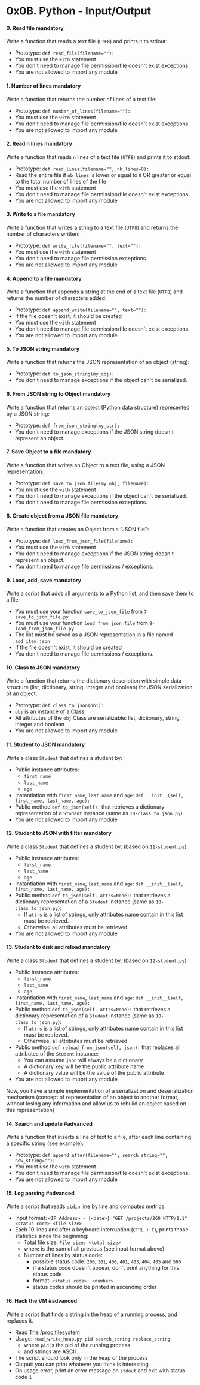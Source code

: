 <h1 class="gap">0x0B. Python - Input/Output</h1>
  <h4 class="task">
    0. Read file
      <span class="alert alert-warning mandatory-optional">
        mandatory
      </span>
  </h4>


  <!-- Progress vs Score -->

<!-- Task Body -->
  <p>Write a function that reads a text file (<code>UTF8</code>) and prints it to stdout:</p>

<ul>
<li>Prototype: <code>def read_file(filename=&quot;&quot;):</code></li>
<li>You must use the <code>with</code> statement</li>
<li>You don&#39;t need to manage file permission/file doesn&#39;t exist exceptions.</li>
<li>You are not allowed to import any module</li>
</ul>
  <h4 class="task">
    1. Number of lines
      <span class="alert alert-warning mandatory-optional">
        mandatory
      </span>
  </h4>


  <!-- Progress vs Score -->

<!-- Task Body -->
  <p>Write a function that returns the number of lines of a text file:</p>

<ul>
<li>Prototype: <code>def number_of_lines(filename=&quot;&quot;):</code></li>
<li>You must use the <code>with</code> statement</li>
<li>You don&#39;t need to manage file permission/file doesn&#39;t exist exceptions.</li>
<li>You are not allowed to import any module</li>
</ul>
  <h4 class="task">
    2. Read n lines
      <span class="alert alert-warning mandatory-optional">
        mandatory
      </span>
  </h4>


  <!-- Progress vs Score -->

<!-- Task Body -->
  <p>Write a function that reads <code>n</code> lines of a text file (<code>UTF8</code>) and prints it to stdout:</p>

<ul>
<li>Prototype: <code>def read_lines(filename=&quot;&quot;, nb_lines=0):</code></li>
<li>Read the entire file if <code>nb_lines</code> is lower or equal to <code>0</code> OR greater or equal to the total number of lines of the file</li>
<li>You must use the <code>with</code> statement</li>
<li>You don&#39;t need to manage file permission/file doesn&#39;t exist exceptions.</li>
<li>You are not allowed to import any module</li>
</ul>
  <h4 class="task">
    3. Write to a file
      <span class="alert alert-warning mandatory-optional">
        mandatory
      </span>
  </h4>


  <!-- Progress vs Score -->

<!-- Task Body -->
  <p>Write a function that writes a string to a text file (<code>UTF8</code>) and returns the number of characters written:</p>

<ul>
<li>Prototype: <code>def write_file(filename=&quot;&quot;, text=&quot;&quot;):</code></li>
<li>You must use the <code>with</code> statement</li>
<li>You don&#39;t need to manage file permission exceptions.</li>
<li>You are not allowed to import any module</li>
</ul>
  <h4 class="task">
    4. Append to a file
      <span class="alert alert-warning mandatory-optional">
        mandatory
      </span>
  </h4>


  <!-- Progress vs Score -->

<!-- Task Body -->
  <p>Write a function that appends a string at the end of a text file (<code>UTF8</code>) and returns the number of characters added:</p>

<ul>
<li>Prototype: <code>def append_write(filename=&quot;&quot;, text=&quot;&quot;):</code></li>
<li>If the file doesn&#39;t exist, it should be created</li>
<li>You must use the <code>with</code> statement</li>
<li>You don&#39;t need to manage file permission/file doesn&#39;t exist exceptions.</li>
<li>You are not allowed to import any module</li>
</ul>
  <h4 class="task">
    5. To JSON string
      <span class="alert alert-warning mandatory-optional">
        mandatory
      </span>
  </h4>


  <!-- Progress vs Score -->

<!-- Task Body -->
  <p>Write a function that returns the JSON representation of an object (string):</p>

<ul>
<li>Prototype: <code>def to_json_string(my_obj):</code></li>
<li>You don&#39;t need to manage exceptions if the object can&#39;t be serialized.</li>
</ul>
  <h4 class="task">
    6. From JSON string to Object
      <span class="alert alert-warning mandatory-optional">
        mandatory
      </span>
  </h4>


  <!-- Progress vs Score -->

<!-- Task Body -->
  <p>Write a function that returns an object (Python data structure) represented by a JSON string:</p>

<ul>
<li>Prototype: <code>def from_json_string(my_str):</code></li>
<li>You don&#39;t need to manage exceptions if the JSON string doesn&#39;t represent an object.</li>
</ul>
  <h4 class="task">
    7. Save Object to a file
      <span class="alert alert-warning mandatory-optional">
        mandatory
      </span>
  </h4>


  <!-- Progress vs Score -->

<!-- Task Body -->
  <p>Write a function that writes an Object to a text file, using a JSON representation:</p>

<ul>
<li>Prototype: <code>def save_to_json_file(my_obj, filename):</code></li>
<li>You must use the <code>with</code> statement</li>
<li>You don&#39;t need to manage exceptions if the object can&#39;t be serialized.</li>
<li>You don&#39;t need to manage file permission exceptions.</li>
</ul>
  <h4 class="task">
    8. Create object from a JSON file
      <span class="alert alert-warning mandatory-optional">
        mandatory
      </span>
  </h4>


  <!-- Progress vs Score -->

<!-- Task Body -->
  <p>Write a function that creates an Object from a &quot;JSON file&quot;:</p>

<ul>
<li>Prototype: <code>def load_from_json_file(filename):</code></li>
<li>You must use the <code>with</code> statement</li>
<li>You don&#39;t need to manage exceptions if the JSON string doesn&#39;t represent an object.</li>
<li>You don&#39;t need to manage file permissions / exceptions.</li>
</ul>
  <h4 class="task">
    9. Load, add, save
      <span class="alert alert-warning mandatory-optional">
        mandatory
      </span>
  </h4>


  <!-- Progress vs Score -->

<!-- Task Body -->
  <p>Write a script that adds all arguments to a Python list, and then save them to a file:</p>

<ul>
<li>You must use your function <code>save_to_json_file</code> from <code>7-save_to_json_file.py</code></li>
<li>You must use your function <code>load_from_json_file</code> from <code>8-load_from_json_file.py</code></li>
<li>The list must be saved as a JSON representation in a file named <code>add_item.json</code></li>
<li>If the file doesn&#39;t exist, it should be created</li>
<li>You don&#39;t need to manage file permissions / exceptions.</li>
</ul>
  <h4 class="task">
    10. Class to JSON
      <span class="alert alert-warning mandatory-optional">
        mandatory
      </span>
  </h4>


  <!-- Progress vs Score -->

<!-- Task Body -->
  <p>Write a function that returns the dictionary description with simple data structure (list, dictionary, string, integer and boolean) for JSON serialization of an object:</p>

<ul>
<li>Prototype: <code>def class_to_json(obj):</code></li>
<li><code>obj</code> is an instance of a Class</li>
<li>All attributes of the <code>obj</code> Class are serializable: list, dictionary, string, integer and boolean</li>
<li>You are not allowed to import any module</li>
</ul>
  <h4 class="task">
    11. Student to JSON
      <span class="alert alert-warning mandatory-optional">
        mandatory
      </span>
  </h4>


  <!-- Progress vs Score -->

<!-- Task Body -->
  <p>Write a class <code>Student</code> that defines a student by:</p>

<ul>
<li>Public instance attributes: 

<ul>
<li><code>first_name</code></li>
<li><code>last_name</code></li>
<li><code>age</code></li>
</ul></li>
<li>Instantiation with <code>first_name</code>, <code>last_name</code> and <code>age</code>: <code>def __init__(self, first_name, last_name, age):</code></li>
<li>Public method <code>def to_json(self):</code> that retrieves a dictionary representation of a <code>Student</code> instance (same as <code>10-class_to_json.py</code>)</li>
<li>You are not allowed to import any module</li>
</ul>
  <h4 class="task">
    12. Student to JSON with filter
      <span class="alert alert-warning mandatory-optional">
        mandatory
      </span>
  </h4>


  <!-- Progress vs Score -->

<!-- Task Body -->
  <p>Write a class <code>Student</code> that defines a student by: (based on <code>11-student.py</code>)</p>

<ul>
<li>Public instance attributes: 

<ul>
<li><code>first_name</code></li>
<li><code>last_name</code></li>
<li><code>age</code></li>
</ul></li>
<li>Instantiation with <code>first_name</code>, <code>last_name</code> and <code>age</code>: <code>def __init__(self, first_name, last_name, age):</code></li>
<li>Public method <code>def to_json(self, attrs=None):</code> that retrieves a dictionary representation of a <code>Student</code> instance (same as <code>10-class_to_json.py</code>):

<ul>
<li>If <code>attrs</code> is a list of strings, only attributes name contain in this list must be retrieved. </li>
<li>Otherwise, all attributes must be retrieved</li>
</ul></li>
<li>You are not allowed to import any module</li>
</ul>
  <h4 class="task">
    13. Student to disk and reload
      <span class="alert alert-warning mandatory-optional">
        mandatory
      </span>
  </h4>


  <!-- Progress vs Score -->

<!-- Task Body -->
  <p>Write a class <code>Student</code> that defines a student by: (based on <code>12-student.py</code>)</p>

<ul>
<li>Public instance attributes: 

<ul>
<li><code>first_name</code></li>
<li><code>last_name</code></li>
<li><code>age</code></li>
</ul></li>
<li>Instantiation with <code>first_name</code>, <code>last_name</code> and <code>age</code>: <code>def __init__(self, first_name, last_name, age):</code></li>
<li>Public method <code>def to_json(self, attrs=None):</code> that retrieves a dictionary representation of a <code>Student</code> instance (same as <code>10-class_to_json.py</code>):

<ul>
<li>If <code>attrs</code> is a list of strings, only attributes name contain in this list must be retrieved. </li>
<li>Otherwise, all attributes must be retrieved</li>
</ul></li>
<li>Public method <code>def reload_from_json(self, json):</code> that replaces all attributes of the <code>Student</code> instance:

<ul>
<li>You can assume <code>json</code> will always be a dictionary</li>
<li>A dictionary key will be the public attribute name</li>
<li>A dictionary value will be the value of the public attribute</li>
</ul></li>
<li>You are not allowed to import any module</li>
</ul>

<p>Now, you have a simple implementation of a serialization and deserialization mechanism (concept of representation of an object to another format, without losing any information and allow us to rebuild an object based on this representation)</p>
  <h4 class="task">
    14. Search and update
      <span class="alert alert-info mandatory-optional">
        #advanced
      </span>
  </h4>


  <!-- Progress vs Score -->

<!-- Task Body -->
  <p>Write a function that inserts a line of text to a file, after each line containing a specific string (see example):</p>

<ul>
<li>Prototype: <code>def append_after(filename=&quot;&quot;, search_string=&quot;&quot;, new_string=&quot;&quot;):</code></li>
<li>You must use the <code>with</code> statement</li>
<li>You don&#39;t need to manage file permission/file doesn&#39;t exist exceptions.</li>
<li>You are not allowed to import any module</li>
</ul>
  <h4 class="task">
    15. Log parsing
      <span class="alert alert-info mandatory-optional">
        #advanced
      </span>
  </h4>


  <!-- Progress vs Score -->

<!-- Task Body -->
  <p>Write a script that reads <code>stdin</code> line by line and computes metrics:</p>

<ul>
<li>Input format: <code>&lt;IP Address&gt; - [&lt;date&gt;] &quot;GET /projects/260 HTTP/1.1&quot; &lt;status code&gt; &lt;file size&gt;</code></li>
<li>Each 10 lines and after a keyboard interruption (<code>CTRL + C</code>), prints those statistics since the beginning:

<ul>
<li>Total file size: <code>File size: &lt;total size&gt;</code></li>
<li>where <total size> is the sum of all previous <file size> (see input format above)</li>
<li>Number of lines by status code: 

<ul>
<li>possible status code: <code>200</code>, <code>301</code>, <code>400</code>, <code>401</code>, <code>403</code>, <code>404</code>, <code>405</code> and <code>500</code></li>
<li>if a status code doesn&#39;t appear, don&#39;t print anything for this status code</li>
<li>format: <code>&lt;status code&gt;: &lt;number&gt;</code></li>
<li>status codes should be printed in ascending order</li>
</ul></li>
</ul></li>
</ul>
  <h4 class="task">
    16. Hack the VM
      <span class="alert alert-info mandatory-optional">
        #advanced
      </span>
  </h4>


  <!-- Progress vs Score -->

<!-- Task Body -->
  <p>Write a script that finds a string in the heap of a running process, and replaces it.</p>

<ul>
<li>Read <a href="https://www.kernel.org/doc/Documentation/filesystems/proc.txt">The /proc filesystem</a></li>
<li>Usage: <code>read_write_heap.py pid search_string replace_string</code>

<ul>
<li>where <code>pid</code> is the pid of the running process</li>
<li>and strings are ASCII</li>
</ul></li>
<li>The script should look only in the heap of the process</li>
<li>Output: you can print whatever you think is interesting</li>
<li>On usage error, print an error message on <code>stdout</code> and exit with status code <code>1</code></li>
</ul>